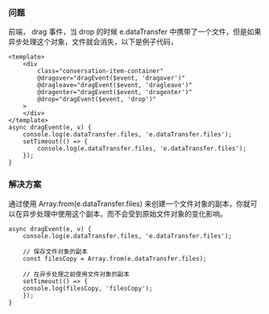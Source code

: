 ### 问题

前端， drag 事件，当 drop 的时候 e.dataTransfer 中携带了一个文件，但是如果异步处理这个对象，文件就会消失，以下是例子代码，

```
<template>
    <div
        class="conversation-item-container"
        @dragover="dragEvent($event, 'dragover')"
        @dragleave="dragEvent($event, 'dragleave')"
        @dragenter="dragEvent($event, 'dragenter')"
        @drop="dragEvent($event, 'drop')"
    >
    </div>
</template>
async dragEvent(e, v) {
    console.log(e.dataTransfer.files, 'e.dataTransfer.files');
    setTimeout(() => {
        console.log(e.dataTransfer.files, 'e.dataTransfer.files');
    });
}
```

### 解决方案

通过使用 Array.from(e.dataTransfer.files) 来创建一个文件对象的副本，你就可以在异步处理中使用这个副本，而不会受到原始文件对象的变化影响。

```
async dragEvent(e, v) {
    console.log(e.dataTransfer.files, 'e.dataTransfer.files');

    // 保存文件对象的副本
    const filesCopy = Array.from(e.dataTransfer.files);

    // 在异步处理之前使用文件对象的副本
    setTimeout(() => {
    console.log(filesCopy, 'filesCopy');
    });
}

```


